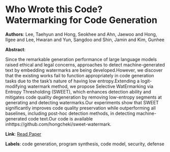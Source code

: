 # Who Wrote this Code? Watermarking for Code Generation

**Authors**: Lee, Taehyun and Hong, Seokhee and Ahn, Jaewoo and Hong, Ilgee and Lee, Hwaran and Yun, Sangdoo and Shin, Jamin and Kim, Gunhee

**Abstract**:

Since the remarkable generation performance of large language models raised ethical and legal concerns, approaches to detect machine-generated text by embedding watermarks are being developed.However, we discover that the existing works fail to function appropriately in code generation tasks due to the task’s nature of having low entropy.Extending a logit-modifying watermark method, we propose Selective WatErmarking via Entropy Thresholding (SWEET), which enhances detection ability and mitigates code quality degeneration by removing low-entropy segments at generating and detecting watermarks.Our experiments show that SWEET significantly improves code quality preservation while outperforming all baselines, including post-hoc detection methods, in detecting machine-generated code text.Our code is available inhttps://github.com/hongcheki/sweet-watermark.

**Link**: [Read Paper](https://doi.org/10.18653/v1/2024.acl-long.268)

**Labels**: code generation, program synthesis, code model, security, defense
